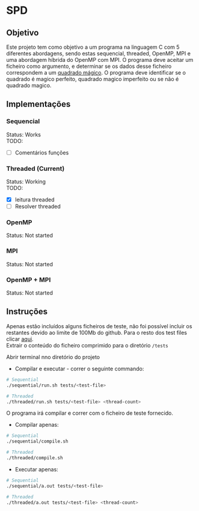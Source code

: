# SPD

## Objetivo

Este projeto tem como objetivo a  um programa na linguagem C com 5 diferentes abordagens, sendo estas sequencial, threaded, OpenMP, MPI e uma abordagem híbrida do OpenMP com MPI.
O programa deve aceitar um ficheiro como argumento, e determinar se os dados desse ficheiro correspondem a um [quadrado mágico](https://pt.wikipedia.org/wiki/Quadrado_m%C3%A1gico).
O programa deve identificar se o quadrado é magico perfeito, quadrado magico imperfeito ou se não é quadrado magico.

## Implementações

### Sequencial

Status: Works\
TODO:

- [ ] Comentários funções

### Threaded (Current)

Status: Working\
TODO:

- [x] leitura threaded
- [ ] Resolver threaded

### OpenMP

Status: Not started

### MPI

Status: Not started

### OpenMP + MPI

Status: Not started

## Instruções

Apenas estão incluídos alguns ficheiros de teste, não foi possível incluir os restantes devido ao limite de 100Mb do github.
Para o resto dos test files clicar [aqui](https://mega.nz/file/Cc8lnYaS#bikjsB_99M4HY81XMtz3itC8jDUnwN8ruZFvVP2_rxM).\
Extrair o conteúdo do ficheiro comprimido para o diretório ```/tests```

Abrir terminal nno diretório do projeto

- Compilar e executar - correr o seguinte commando:

```bash
# Sequential
./sequential/run.sh tests/<test-file>

# Threaded
./threaded/run.sh tests/<test-file> <thread-count>
```

O programa irá compilar e correr com o ficheiro de teste fornecido.

- Compilar apenas:

```bash
# Sequential
./sequential/compile.sh

# Threaded
./threaded/compile.sh
```

- Executar apenas:

```bash
# Sequential
./sequential/a.out tests/<test-file>

# Threaded
./threaded/a.out tests/<test-file> <thread-count>
```

